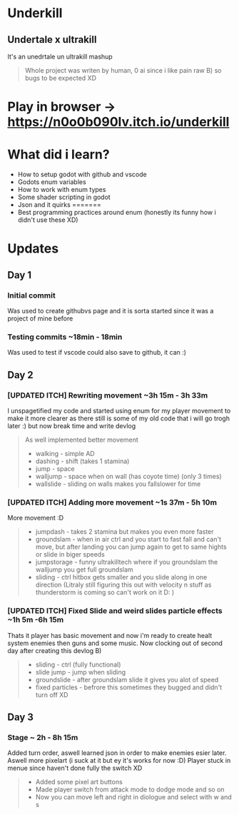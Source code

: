 # Underkill
## Undertale x ultrakill
It's an unedrtale un ultrakill mashup
> Whole project was writen by human, 0 ai since i like pain raw B) so bugs to be expected XD
# Play in browser -> https://n0o0b090lv.itch.io/underkill
# What did i learn?
- How to setup godot with github and vscode
- Godots enum variables
- How to work with enum types
- Some shader scripting in godot
- Json and it quirks
=======
- Best programming practices around enum (honestly its funny how i didn't use these XD)

# Updates
## Day 1
### Initial commit
Was used to create githubvs page and it is sorta started since it was a project of mine before
### Testing commits ~18min - 18min
Was used to test if vscode could also save to github, it can :)
## Day 2
### [UPDATED ITCH] Rewriting movement ~3h 15m - 3h 33m
I unspagetified my code and started using enum for my player movement to make it more clearer as there still is some of my old code that i will go trogh later :)
but now break time and write devlog
> As well implemented better movement
> - walking - simple AD
> - dashing - shift (takes 1 stamina)
> - jump - space
> - walljump - space when on wall (has coyote time) (only 3 times)
> - wallslide - sliding on walls makes you fallslower for time
### [UPDATED ITCH] Adding more movement ~1s 37m - 5h 10m
More movement :D
> - jumpdash - takes 2 stamina but makes you even more faster
> - groundslam - when in air ctrl and you start to fast fall and can't move, but after landing you can jump again to get to same hights or slide in biger speeds
> - jumpstorage - funny ultrakilltech where if you groundslam the walljump you get full groundslam
> - sliding - ctrl hitbox gets smaller and you slide along in one direction (Litraly still figuring this out with velocity n stuff as thunderstorm is coming so can't work on it D: )
### [UPDATED ITCH] Fixed Slide and weird slides particle effects ~1h 5m -6h  15m
Thats it player has basic movement and now i'm ready to create healt system enemies then guns and some music. Now clocking out of second day after creating this devlog B)
> - sliding - ctrl (fully functional)
> - slide jump - jump when sliding
> - groundslide - after groundslam slide it gives you alot of speed
> - fixed particles - befrore this sometimes they bugged and didn't turn off XD
## Day 3
### Stage ~ 2h - 8h 15m
Added turn order, aswell learned json in order to make enemies esier later.
Aswell more pixelart (i suck at it but ey it's works for now :D)
Player stuck in menue since haven't done fully the switch XD
> - Added some pixel art buttons
> - Made player switch from attack mode to dodge mode and so on
> - Now you can move left and right in diologue and select with w and s

